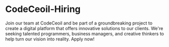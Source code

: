 # CodeCeoil-Hiring
Join our team at CodeCeoil and be part of a groundbreaking project to create a digital platform that offers innovative solutions to our clients. We're seeking talented programmers, business managers, and creative thinkers to help turn our vision into reality. Apply now!

